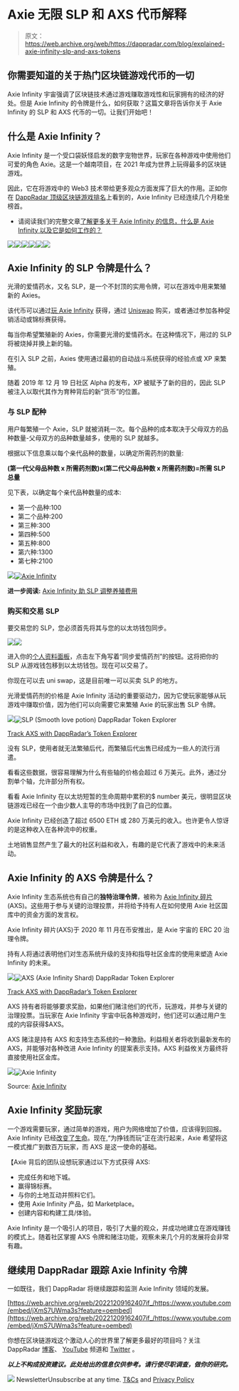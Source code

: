# Axie 无限 SLP 和 AXS 代币解释

> 原文：<https://web.archive.org/web/https://dappradar.com/blog/explained-axie-infinity-slp-and-axs-tokens>

## 你需要知道的关于热门区块链游戏代币的一切

Axie Infinity 宇宙强调了区块链技术通过游戏赚取游戏性和玩家拥有的经济的好处。但是 Axie Infinity 的令牌是什么，如何获取？这篇文章将告诉你关于 Axie Infinity 的 SLP 和 AXS 代币的一切。让我们开始吧！

## 什么是 Axie Infinity？

Axie Infinity 是一个受口袋妖怪启发的数字宠物世界，玩家在各种游戏中使用他们可爱的角色 Axie。这是一个越南项目，在 2021 年成为世界上玩得最多的区块链游戏。

因此，它在将游戏中的 Web3 技术带给更多观众方面发挥了巨大的作用。正如你在 [DappRadar 顶级区块链游戏排名](https://web.archive.org/web/20221209162407/https://dappradar.com/rankings/category/games)上看到的，Axie Infinity 已经连续几个月稳坐榜首。

*   请阅读我们的完整文章[了解更多关于 Axie Infinity 的信息，什么是 Axie Infinity 以及它是如何工作的？](https://web.archive.org/web/20221209162407/https://dappradar.com/blog/what-is-axie-infinity-and-how-does-it-work)

[](https://web.archive.org/web/20221209162407/https://dappradar.com/ethereum/games/axie-infinity)[![](img/708b88958c4ef21e9d35343890d666ab.png)<picture>![](img/a4eb18657feeb71afc8c464404a6f8c2.png)</picture>](https://web.archive.org/web/20221209162407/https://dappradar.com/ethereum/games/axie-infinity)[](https://web.archive.org/web/20221209162407/https://dappradar.com/blog/axie-infinity-biggest-contributor-to-august-game-nft-trading/)[![](img/708b88958c4ef21e9d35343890d666ab.png)<picture>![](img/d27157bb17b8cc5f6bd5a94049e2c282.png)</picture>](https://web.archive.org/web/20221209162407/https://dappradar.com/blog/axie-infinity-biggest-contributor-to-august-game-nft-trading/)[](https://web.archive.org/web/20221209162407/https://dappradar.com/hub/swap/eth/ETH/AXS?to=0xbb0e17ef65f82ab018d8edd776e8dd940327b28b)[![](img/708b88958c4ef21e9d35343890d666ab.png)<picture>![](img/98cb4184db03c35157b7996d317b716c.png)</picture>](https://web.archive.org/web/20221209162407/https://dappradar.com/hub/swap/eth/ETH/AXS?to=0xbb0e17ef65f82ab018d8edd776e8dd940327b28b)

## Axie Infinity 的 SLP 令牌是什么？

光滑的爱情药水，又名 SLP，是一个不封顶的实用令牌，可以在游戏中用来繁殖新的 Axies。

该代币可以通过[玩 Axie Infinity](https://web.archive.org/web/20221209162407/https://land.axieinfinity.com/?r=DappRadar) 获得，通过 [Uniswap](https://web.archive.org/web/20221209162407/https://dappradar.com/blog/what-is-uniswap-and-how-to-use-it) 购买，或者通过参加各种促销活动或锦标赛获得。

每当你希望繁殖新的 Axies，你需要光滑的爱情药水。在这种情况下，用过的 SLP 将被烧掉并换上新的轴。

在引入 SLP 之前，Axies 使用通过最初的自动战斗系统获得的经验点或 XP 来繁殖。

随着 2019 年 12 月 19 日社区 Alpha 的发布，XP 被赋予了新的目的，因此 SLP 被注入以取代其作为育种背后的新“货币”的位置。

### 与 SLP 配种

用户每繁殖一个 Axie，SLP 就被消耗一次。每个品种的成本取决于父母双方的品种数量-父母双方的品种数量越多，使用的 SLP 就越多。

根据以下信息乘以每个亲代品种的数量，以确定所需药剂的数量:

**(第一代父母品种数 x 所需药剂数)x(第二代父母品种数 x 所需药剂数)=所需 SLP 总量**

见下表，以确定每个亲代品种数量的成本:

*   第一个品种:100
*   第二个品种:200
*   第三种:300
*   第四种:500
*   第五种:800
*   第六种:1300
*   第七种:2100

[](https://web.archive.org/web/20221209162407/https://land.axieinfinity.com/?r=DappRadar)[![](img/2bad12cabc3c4b49242c8b18a165dc79.png)<picture>![Axie Infinity](img/23d4bd062eea783468151ba34b16cf46.png)</picture>](https://web.archive.org/web/20221209162407/https://land.axieinfinity.com/?r=DappRadar)

**进一步阅读:** [Axie Infinity 助 SLP 调整养殖费用](https://web.archive.org/web/20221209162407/https://dappradar.com/blog/axie-infinity-boosts-slp-token-with-breeding-fee-adjustments)

### 购买和交易 SLP

要交易您的 SLP，您必须首先将其与您的以太坊钱包同步。

[](https://web.archive.org/web/20221209162407/https://land.axieinfinity.com/?r=DappRadar)[![](img/f1dc6366af1289a70c0e8472a44f8da9.png)<picture>![](img/49e256a43a7e8bc3e96d548f828298cf.png)</picture>](https://web.archive.org/web/20221209162407/https://land.axieinfinity.com/?r=DappRadar)

进入你的[个人资料面板](https://web.archive.org/web/20221209162407/https://marketplace.axieinfinity.com/profile/dashboard)，点击左下角写着“同步爱情药剂”的按钮。这将把你的 SLP 从游戏钱包移到以太坊钱包。现在可以交易了。

你现在可以去 uni swap，这是目前唯一可以买卖 SLP 的地方。

光滑爱情药剂的价格是 Axie Infinity 活动的重要驱动力，因为它使玩家能够从玩游戏中赚取价值，因为他们可以向需要它来繁殖 Axie 的玩家出售 SLP 令牌。

![](img/5dcfe5f1b8a45ef8e36917ec189227da.png)![SLP (Smooth love potion) DappRadar Token Explorer](img/75814e82e7ea332b7276313a8acf92fb.png)

[Track AXS with DappRadar’s Token Explorer](https://web.archive.org/web/20221209162407/https://dappradar.com/hub/token/eth/SLP)

没有 SLP，使用者就无法繁殖后代，而繁殖后代出售已经成为一些人的流行消遣。

看看这些数据，很容易理解为什么有些轴的价格会超过 6 万美元。此外，通过分割单个轴，允许部分所有权。

看看 Axie Infinity 在以太坊短暂的生命周期中累积的$ number 美元，很明显区块链游戏已经在一个由少数人主导的市场中找到了自己的位置。

Axie Infinity 已经创造了超过 6500 ETH 或 280 万美元的收入。也许更令人惊讶的是这种收入在各种流中的权重。

土地销售显然产生了最大的社区利益和收入，有趣的是它代表了游戏中的未来活动。

## Axie Infinity 的 AXS 令牌是什么？

Axie Infinity 生态系统也有自己的**独特治理令牌**，被称为 [Axie Infinity 碎片](https://web.archive.org/web/20221209162407/https://dappradar.com/hub/token/eth/AXS/) (AXS)。这些用于参与关键的治理投票，并将给予持有人在如何使用 Axie 社区国库中的资金方面的发言权。

Axie Infinity 碎片(AXS)于 2020 年 11 月在币安推出，是 Axie 宇宙的 ERC 20 治理令牌。

持有人将通过表明他们对生态系统升级的支持和指导社区金库的使用来塑造 Axie Infinity 的未来。

![](img/03e8c11115de9c6f169e7d544864bdd8.png)![AXS (Axie Infinity Shard) DappRadar Token Explorer](img/9897b6e2cc64ca78ab9a5d6e5970f91e.png)

[Track AXS with DappRadar’s Token Explorer](https://web.archive.org/web/20221209162407/https://dappradar.com/hub/token/eth/AXS/)

AXS 持有者将能够要求奖励，如果他们赌注他们的代币，玩游戏，并参与关键的治理投票。当玩家在 Axie Infinity 宇宙中玩各种游戏时，他们还可以通过用户生成的内容获得$AXS。

AXS 赌注是持有 AXS 和支持生态系统的一种激励。利益相关者将收到最新发布的 AXS，并能够对各种改进 Axie Infinity 的提案表示支持。AXS 利益攸关方最终将直接使用社区金库。

![](img/047963b952f6fffa96f058e69bcdc9f7.png)![Axie Infinity](img/ce6f54f171cbb462f4b4971bee158461.png)

Source: [Axie Infinity](https://web.archive.org/web/20221209162407/https://www.notion.so/Infographic-6d93a97be54c4957aeb95f1d433841ff)

## Axie Infinity 奖励玩家

一个游戏需要玩家，通过简单的游戏，用户为网络增加了价值，应该得到回报。Axie Infinity 已经[改变了生命](https://web.archive.org/web/20221209162407/https://www.coindesk.com/nft-game-filipinos-covid)。现在,“为挣钱而玩”正在流行起来，Axie 希望将这一模式推广到数百万玩家，而 AXS 是这一使命的基础。

【Axie 背后的团队设想玩家通过以下方式获得 AXS:

*   完成任务和地下城。
*   赢得锦标赛。
*   与你的土地互动并照料它们。
*   使用 Axie Infinity 产品，如 Marketplace。
*   创建内容和构建工具/体验。

Axie Infinity 是一个吸引人的项目，吸引了大量的观众，并成功地建立在游戏赚钱的模式上。随着社区掌握 AXS 令牌和赌注功能，观察未来几个月的发展将会非常有趣。

## 继续用 DappRadar 跟踪 Axie Infinity 令牌

一如既往，我们 DappRadar 将继续跟踪和监测 Axie Infinity 领域的发展。

[https://web.archive.org/web/20221209162407if_/https://www.youtube.com/embed/jXmS7UWma3s?feature=oembed](https://web.archive.org/web/20221209162407if_/https://www.youtube.com/embed/jXmS7UWma3s?feature=oembed)

你想在区块链游戏这个激动人心的世界里了解更多最好的项目吗？关注 DappRadar [博客](https://web.archive.org/web/20221209162407/https://dappradar.com/blog/)、 [YouTube](https://web.archive.org/web/20221209162407/https://www.youtube.com/c/DappRadar) 频道和 [Twitter](https://web.archive.org/web/20221209162407/https://twitter.com/dappradar) 。

***以上不构成投资建议。此处给出的信息仅供参考。请行使尽职调查，做你的研究。***

![](img/6d5a4a2d609c56e1a5771717e54ba759.png) NewsletterUnsubscribe at any time. [T&Cs](https://web.archive.org/web/20221209162407/https://dappradar.com/terms) and [Privacy Policy](https://web.archive.org/web/20221209162407/https://dappradar.com/privacy-policy)